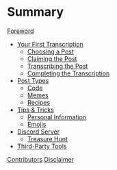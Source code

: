 # Summary

[Foreword](./foreword.md)

- [Your First Transcription](./your-first-transcription/README.md)
  - [Choosing a Post](./your-first-transcription/choosing-a-post.md)
  - [Claiming the Post](./your-first-transcription/claiming-the-post.md)
  - [Transcribing the Post](./your-first-transcription/transcribing-the-post.md)
  - [Completing the Transcription](./your-first-transcription/completing-the-transcription.md)
- [Post Types](./post-types/README.md)
  - [Code](./post-types/code.md)
  - [Memes](./post-types/memes.md)
  - [Recipes](./post-types/recipes.md)
- [Tips & Tricks](./tips-and-tricks/README.md)
  - [Personal Information](./tips-and-tricks/personal-information.md)
  - [Emojis](./tips-and-tricks/emojis.md)
- [Discord Server]()
  - [Treasure Hunt]()
- [Third-Party Tools]()

[Contributors]()
[Disclaimer]()
